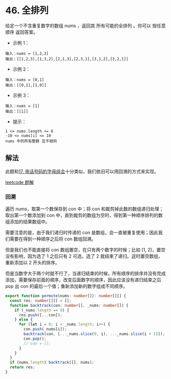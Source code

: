 # 46. 全排列

给定一个不含重复数字的数组 nums ，返回其 所有可能的全排列 。你可以 按任意顺序 返回答案。

- 示例 1：

```
输入：nums = [1,2,3]
输出：[[1,2,3],[1,3,2],[2,1,3],[2,3,1],[3,1,2],[3,2,1]]
```

- 示例 2：

```
输入：nums = [0,1]
输出：[[0,1],[1,0]]
```

- 示例 3：

```
输入：nums = [1]
输出：[[1]]
```

- 提示：

```
1 <= nums.length <= 6
-10 <= nums[i] <= 10
nums 中的所有整数 互不相同
```

## 解法

此题和[17. 电话号码的字母组合](https://github.com/shellingfordly/algorithms/tree/master/src/17_letterCombinations)十分类似，我们依旧可以用回溯的方式来实现。

[leetcode 题解](https://leetcode.cn/problems/permutations/solution/hui-su-suan-fa-python-dai-ma-java-dai-ma-by-liweiw/)

### 回溯

遍历 nums，取第一个数保存到 con 中；将 con 和裁剪掉此数的数组递归处理；取出第一个数添加到 con 中，直到裁剪的数组为空时，得到第一种顺序排列的数组添加的结果数组中。

需要注意的是，由于我们递归时传递的 con 是数组，会一直被重复使用；因此我们需要在得到一种顺序之后将 con 数组回溯。

但是我们也不能直接将 con 数组置空，在只有两个数字的时候；比如 [1, 2]，置空没有影响，因为选了 1 之后只有 2 可选，选了 2 就结束了递归。这时置空数组，重新添加以 2 开头的排序。

但是当数字大于两个时就不行了，当递归结束的时候，所有顺序的排序并没有完成添加，需要保存前面的顺序，改变后面数字的顺序，因此应该没有递归结束之后 pop 出 con 的最后一个值；重新添加新的数字组成不同顺序。

```ts
export function permute(nums: number[]): number[][] {
  const res: number[][] = [];
  function backtrack(con: number[], _nums: number[]) {
    if (_nums.length == 0) {
      res.push([...con]);
    } else {
      for (let i = 0; i < _nums.length; i++) {
        con.push(_nums[i]);
        backtrack(con, [..._nums.slice(0, i), ..._nums.slice(i + 1)]);
        con.pop();
        // con = [];
      }
    }
  }
  if (nums.length) backtrack([], nums);
  return res;
}
```
